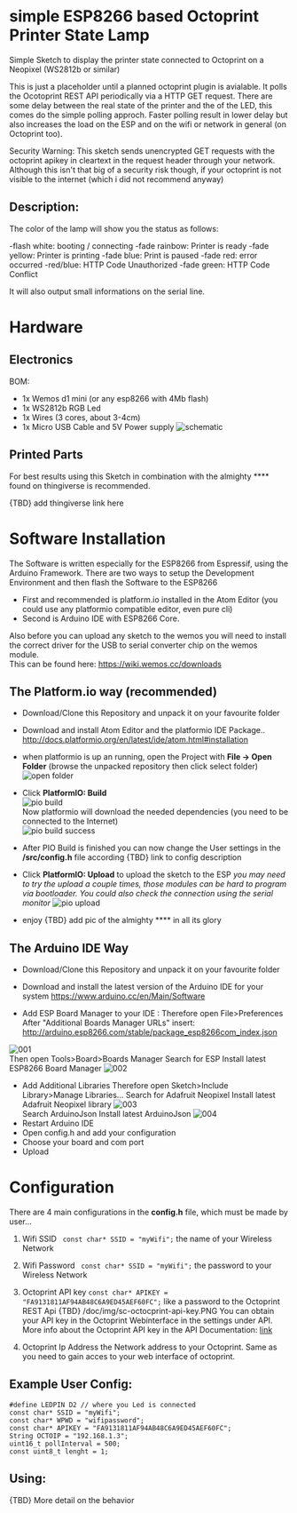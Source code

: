 

# simple ESP8266 based Octoprint Printer State Lamp

Simple Sketch to display the printer state connected to Octoprint on a Neopixel (WS2812b or similar)

This is just a placeholder until a planned octoprint plugin is avialable. It polls the Ocotoprint REST API periodically via a HTTP GET request. There are some delay between the real state of the printer and the of the LED, this comes do the simple polling approch. Faster polling result in lower delay but also increases the load on the ESP and on the wifi or network in general (on Octoprint too).

Security Warning:
This sketch sends unencrypted GET requests with the octoprint apikey in cleartext in the request header through your network. Although this isn't that big of a security risk though, if your octoprint is not visible to the internet (which i did not recommend anyway)

## Description:
The color of the lamp will show you the status as follows:

-flash white: booting / connecting
-fade rainbow: Printer is ready
-fade yellow: Printer is printing
-fade blue: Print is paused
-fade red: error occurred
-red/blue: HTTP Code Unauthorized
-fade green: HTTP Code Conflict

It will also output small informations on the serial line.

# Hardware


## Electronics

BOM:
* 1x Wemos d1 mini (or any esp8266 with 4Mb flash)
* 1x WS2812b RGB Led
* 1x Wires (3 cores, about 3-4cm)
* 1x Micro USB Cable and 5V Power supply
![schematic](https://raw.githubusercontent.com/FrYakaTKoP/simple-octo-ws2812/master/doc/electronics/sch/)


## Printed Parts

For best results using this Sketch in combination with the almighty **** found on thingiverse is recommended.

{TBD} add thingiverse link here

# Software Installation

The Software is written especially for the ESP8266 from Espressif, using the Arduino Framework.
There are two ways to setup the Development Environment and then flash the Software to the ESP8266

* First and recommended is platform.io installed in the Atom Editor (you could use any platformio compatible editor, even pure cli)
* Second is Arduino IDE with ESP8266 Core.


Also before you can upload any sketch to the wemos you will need to install the correct driver for the USB to serial converter chip on the wemos module.  
This can be found here:
https://wiki.wemos.cc/downloads

## The Platform.io way (recommended)

* Download/Clone this Repository and unpack it on your favourite folder
* Download and install Atom Editor and the platformio IDE Package..
	http://docs.platformio.org/en/latest/ide/atom.html#installation

* when platformio is up an running, open the Project with **File -> Open Folder** (browse the unpacked repository then click select folder)  
![open folder](https://raw.githubusercontent.com/FrYakaTKoP/simple-octo-ws2812/master/doc/img/sc\_pio\_openfolder.png)

* Click **PlatformIO: Build**  
![pio build](https://raw.githubusercontent.com/FrYakaTKoP/simple-octo-ws2812/master/doc/img/sc_pio_build.png)  
 Now platformio will download the needed dependencies (you need to be connected to the Internet)  
![pio build success](https://raw.githubusercontent.com/FrYakaTKoP/simple-octo-ws2812/master/doc/img/sc_pio_build_success.png)

* After PIO Build is finished you can now change the User settings in the **/src/config.h** file according {TBD} link to config description
* Click **PlatformIO: Upload** to upload the sketch to the ESP
  *you may need to try the upload a couple times, those modules can be hard to program via bootloader. You could also check the connection using the serial monitor*
	![pio upload](https://raw.githubusercontent.com/FrYakaTKoP/simple-octo-ws2812/master/doc/img/sc_pio_upload.png)
* enjoy
{TBD} add pic of the almighty **** in all its glory

## The Arduino IDE Way

* Download/Clone this Repository and unpack it on your favourite folder
*  Download and install the latest version of the Arduino IDE  for your system  https://www.arduino.cc/en/Main/Software

* Add ESP Board Manager to your IDE  :
	Therefore open File>Preferences
	After "Additional Boards Manager URLs" insert: http://arduino.esp8266.com/stable/package_esp8266com_index.json

![001](https://raw.githubusercontent.com/FrYakaTKoP/simple-octo-ws2812/master/doc/img/001.png)  
	Then open Tools>Board>Boards Manager
	Search for ESP
	Install latest ESP8266 Board Manager
	![002](https://raw.githubusercontent.com/FrYakaTKoP/simple-octo-ws2812/master/doc/img/002.png)

* Add Additional Libraries
	Therefore open Sketch>Include Library>Manage Libraries...
	Search for Adafruit Neopixel
	Install latest Adafruit Neopixel library
	![003](https://raw.githubusercontent.com/FrYakaTKoP/simple-octo-ws2812/master/doc/img/003.png)  
	Search ArduinoJson
	Install latest ArduinoJson	![004](https://raw.githubusercontent.com/FrYakaTKoP/simple-octo-ws2812/master/doc/img/004.png)
* Restart Arduino IDE
* Open config.h and add your configuration
* Choose your board and com port
* Upload

# Configuration

There are 4 main configurations in the **config.h** file, which must be made by user...
1. Wifi SSID
	``` const char* SSID = "myWifi";```
	the name of your Wireless Network

2. Wifi Password
	``` const char* SSID = "myWifi";```
	the password to your Wireless Network

3. Octoprint API key
```const char* APIKEY = "FA9131811AF94AB48C6A9ED45AEF60FC";```
	like a password to the Octoprint REST Api
	{TBD} /doc/img/sc-octocprint-api-key.PNG
	You can obtain your API key in the Octoprint Webinterface in the settings under API.
	More info about the Octoprint API key in the API Documentation: [link](http://docs.octoprint.org/en/master/api/general.html#authorization)

4. Octoprint Ip Address
	the Network address to your Octoprint. Same as you need to gain acces to your web interface of octoprint.

## Example User Config:

```
#define LEDPIN D2 // where you Led is connected
const char* SSID = "myWifi";
const char* WPWD = "wifipassword";
const char* APIKEY = "FA9131811AF94AB48C6A9ED45AEF60FC";
String OCTOIP = "192.168.1.3";
uint16_t pollInterval = 500;
const uint8_t lenght = 1;
```

## Using:

{TBD} More detail on the behavior
